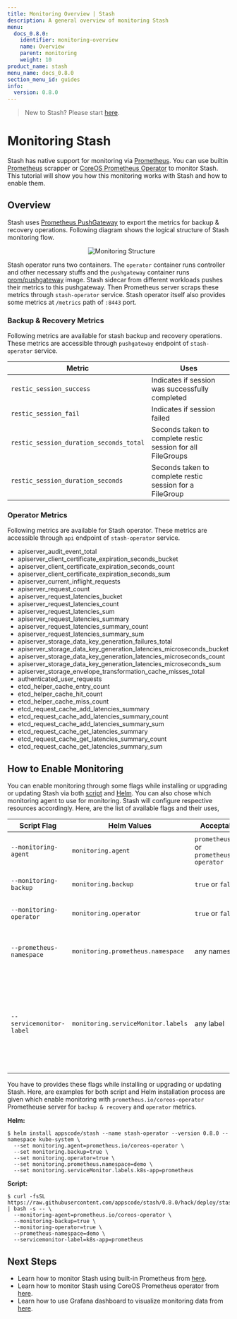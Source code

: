 ```yaml
---
title: Monitoring Overview | Stash
description: A general overview of monitoring Stash
menu:
  docs_0.8.0:
    identifier: monitoring-overview
    name: Overview
    parent: monitoring
    weight: 10
product_name: stash
menu_name: docs_0.8.0
section_menu_id: guides
info:
  version: 0.8.0
---
```


> New to Stash? Please start [here](/docs/0.8.0/concepts/README).

# Monitoring Stash

Stash has native support for monitoring via [Prometheus](https://prometheus.io/). You can use builtin [Prometheus](https://github.com/prometheus/prometheus) scrapper or [CoreOS Prometheus Operator](https://github.com/coreos/prometheus-operator) to monitor Stash. This tutorial will show you how this monitoring works with Stash and how to enable them.

## Overview

Stash uses [Prometheus PushGateway](https://github.com/prometheus/pushgateway) to export the metrics for backup & recovery operations. Following diagram shows the logical structure of Stash monitoring flow.

<p align="center">
  <img alt="Monitoring Structure"  src="/docs/0.8.0/images/monitoring/stash-monitoring-structure.png">
</p>

Stash operator runs two containers. The `operator` container runs controller and other necessary stuffs and the `pushgateway` container runs [prom/pushgateway](https://hub.docker.com/r/prom/pushgateway) image. Stash sidecar from different workloads pushes their metrics to this pushgateway. Then Prometheus server scraps these metrics through `stash-operator` service. Stash operator itself also provides some metrics at `/metrics` path of `:8443` port.

### Backup & Recovery Metrics

Following metrics are available for stash backup and recovery operations. These metrics are accessible through `pushgateway` endpoint of `stash-operator` service.

|                 Metric                  |                      Uses                       |
| --------------------------------------- | ----------------------------------------------- |
| `restic_session_success`                | Indicates if session was successfully completed |
| `restic_session_fail`                   | Indicates if session failed                     |
| `restic_session_duration_seconds_total` | Seconds taken to complete restic session for all FileGroups |
| `restic_session_duration_seconds`       | Seconds taken to complete restic session for a FileGroup    |

### Operator Metrics

Following metrics are available for Stash operator. These metrics are accessible through `api` endpoint of `stash-operator` service.

- apiserver_audit_event_total
- apiserver_client_certificate_expiration_seconds_bucket
- apiserver_client_certificate_expiration_seconds_count
- apiserver_client_certificate_expiration_seconds_sum
- apiserver_current_inflight_requests
- apiserver_request_count
- apiserver_request_latencies_bucket
- apiserver_request_latencies_count
- apiserver_request_latencies_sum
- apiserver_request_latencies_summary
- apiserver_request_latencies_summary_count
- apiserver_request_latencies_summary_sum
- apiserver_storage_data_key_generation_failures_total
- apiserver_storage_data_key_generation_latencies_microseconds_bucket
- apiserver_storage_data_key_generation_latencies_microseconds_count
- apiserver_storage_data_key_generation_latencies_microseconds_sum
- apiserver_storage_envelope_transformation_cache_misses_total
- authenticated_user_requests
- etcd_helper_cache_entry_count
- etcd_helper_cache_hit_count
- etcd_helper_cache_miss_count
- etcd_request_cache_add_latencies_summary
- etcd_request_cache_add_latencies_summary_count
- etcd_request_cache_add_latencies_summary_sum
- etcd_request_cache_get_latencies_summary
- etcd_request_cache_get_latencies_summary_count
- etcd_request_cache_get_latencies_summary_sum

## How to Enable Monitoring

You can enable monitoring through some flags while installing or upgrading or updating Stash via both [script](/docs/0.8.0/setup/install#using-script) and [Helm](/docs/0.8.0/setup/install#using-helm). You can also chose which monitoring agent to use for monitoring. Stash will configure respective resources accordingly. Here, are the list of available flags and their uses,

|       Script Flag        |            Helm Values             |                     Acceptable Values                      |                                                         Default                                                         |                                                                                    Uses                                                                                    |
| ------------------------ | ---------------------------------- | ---------------------------------------------------------- | ----------------------------------------------------------------------------------------------------------------------- | -------------------------------------------------------------------------------------------------------------------------------------------------------------------------- |
| `--monitoring-agent`     | `monitoring.agent`                 | `prometheus.io/builtin` or `prometheus.io/coreos-operator` | `none`                                                                                                                  | Specify which monitoring agent to use for monitoring Stash.                                                                                                                |
| `--monitoring-backup`    | `monitoring.backup`                | `true` or `false`                                          | `false`                                                                                                                 | Specify whether to monitor Stash backup and recovery.                                                                                                                      |
| `--monitoring-operator`  | `monitoring.operator`              | `true` or `false`                                          | `false`                                                                                                                 | Specify whether to monitor Stash operator.                                                                                                                                 |
| `--prometheus-namespace` | `monitoring.prometheus.namespace`  | any namespace                                              | same namespace as Stash operator                                                                                        | Specify the namespace where Prometheus server is running or will be deployed                                                                                               |
| `--servicemonitor-label` | `monitoring.serviceMonitor.labels` | any label                                                  | For Helm installation, `app: <generated app name>` and `release: <release name>`. For script installation, `app: stash` | Specify the labels for ServiceMonitor. Prometheus crd will select ServiceMonitor using these labels. Only usable when monitoring agent is `prometheus.io/coreos-operator`. |

You have to provides these flags while installing or upgrading or updating Stash. Here, are examples for both script and Helm installation process are given which enable monitoring with `prometheus.io/coreos-operator` Prometheuse server for `backup & recovery` and `operator` metrics.

**Helm:**
```console
$ helm install appscode/stash --name stash-operator --version 0.8.0 --namespace kube-system \
  --set monitoring.agent=prometheus.io/coreos-operator \
  --set monitoring.backup=true \
  --set monitoring.operator=true \
  --set monitoring.prometheus.namespace=demo \
  --set monitoring.serviceMonitor.labels.k8s-app=prometheus
```

**Script:**
```console
$ curl -fsSL https://raw.githubusercontent.com/appscode/stash/0.8.0/hack/deploy/stash.sh  | bash -s -- \
  --monitoring-agent=prometheus.io/coreos-operator \
  --monitoring-backup=true \
  --monitoring-operator=true \
  --prometheus-namespace=demo \
  --servicemonitor-label=k8s-app=prometheus
```

## Next Steps

- Learn how to monitor Stash using built-in Prometheus from [here](/docs/0.8.0/guides/monitoring/builtin).
- Learn how to monitor Stash using CoreOS Prometheus operator from [here](/docs/0.8.0/guides/monitoring/coreos).
- Learn how to use Grafana dashboard to visualize monitoring data from [here](/docs/0.8.0/guides/monitoring/grafana).
